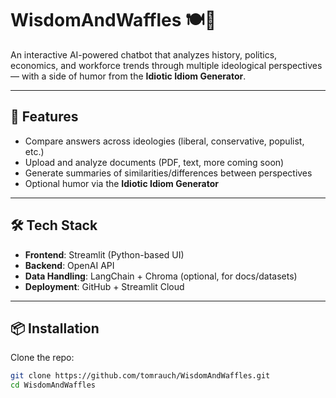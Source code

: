# WisdomAndWaffles 🍽️🤖

An interactive AI-powered chatbot that analyzes history, politics, economics, and workforce trends through multiple ideological perspectives — with a side of humor from the **Idiotic Idiom Generator**.

---

## 🚀 Features
- Compare answers across ideologies (liberal, conservative, populist, etc.)
- Upload and analyze documents (PDF, text, more coming soon)
- Generate summaries of similarities/differences between perspectives
- Optional humor via the **Idiotic Idiom Generator**

---

## 🛠️ Tech Stack
- **Frontend**: Streamlit (Python-based UI)
- **Backend**: OpenAI API
- **Data Handling**: LangChain + Chroma (optional, for docs/datasets)
- **Deployment**: GitHub + Streamlit Cloud

---

## 📦 Installation

Clone the repo:
```bash
git clone https://github.com/tomrauch/WisdomAndWaffles.git
cd WisdomAndWaffles
